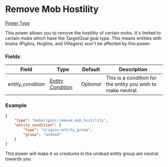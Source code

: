 # Remove Mob Hostility

[Power Type](../power_types.md)

This power allows you to remove the hostility of certain mobs. It's limited to certain mobs which have the TargetGoal goal type. This means entities with brains (Piglins, Hoglins, and Villagers) won't be affected by this power.

### Fields

Field | Type | Default | Description
------|------|---------|-------------
entity_condition | [Entity Condition](https://origins.readthedocs.io/en/latest/types/entity_condition_types/) | *Optional* | This is a condition for the entity you wish to make neutral.

### Example

```json
{
    "type": "moborigins:remove_mob_hostility",
    "entity_condition": {
        "type": "origins:entity_group",
        "group": "undead"
    }
}
```
This power will make it so creatures in the undead entity group are neutral towards you.